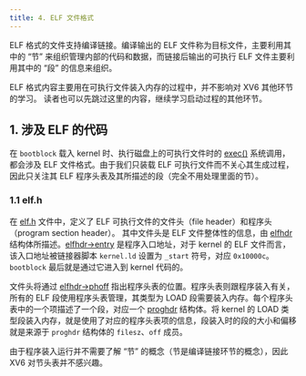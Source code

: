 ```yaml
---
title: 4. ELF 文件格式
---
```


ELF 格式的文件支持编译链接。编译输出的 ELF 文件称为目标文件，主要利用其中的 “节” 来组织管理内部的代码和数据，而链接后输出的可执行 ELF 文件主要利用其中的 “段” 的信息来组织。 

ELF 格式内容主要用在可执行文件装入内存的过程中，并不影响对 XV6 其他环节的学习。 读者也可以先跳过这里的内容，继续学习启动过程的其他环节。

## 1. 涉及 ELF 的代码

在 `bootblock` 载入 kernel 时、执行磁盘上的可执行文件时的 [exec()](https://github.com/professordeng/xv6-expansion/blob/master/exec.c#L10) 系统调用，都会涉及 ELF 文件格式。由于我们只装载 ELF 可执行文件而不关心其生成过程，因此只关注其 ELF 程序头表及其所描述的段（完全不用处理里面的节）。

### 1.1 elf.h

在 [elf.h](https://github.com/professordeng/xv6-expansion/blob/master/elf.h) 文件中，定义了 ELF 可执行文件的文件头（file header）和程序头（program section header）。 其中文件头是 ELF 文件整体性的信息，由 [elfhdr](https://github.com/professordeng/xv6-expansion/blob/master/elf.h#L6) 结构体所描述。[elfhdr->entry](https://github.com/professordeng/xv6-expansion/blob/master/elf.h#L12) 是程序入口地址，对于 kernel 的 ELF 文件而言，该入口地址被链接器脚本 `kernel.ld` 设置为 `_start` 符号，对应 `0x10000c`。`bootblock` 最后就是通过它进入到 kernel 代码的。 

文件头将通过 [elfhdr->phoff](https://github.com/professordeng/xv6-expansion/blob/master/elf.h#L13) 指出程序头表的位置。程序头表则跟程序装入有关， 所有的 ELF 段使用程序头表管理，其类型为 LOAD 段需要装入内存。每个程序头表中的一个项描述了一个段，对应一个 [proghdr](https://github.com/professordeng/xv6-expansion/blob/master/elf.h#L25) 结构体。将 kernel 的 LOAD 类型段装入内存，就是使用了对应的程序头表项的信息，段装入时的段的大小和偏移就是来源于 `proghdr` 结构体的 `filesz`、`off` 成员。

由于程序装入运行并不需要了解 “节” 的概念（节是编译链接环节的概念），因此 XV6 对节头表并不感兴趣。

